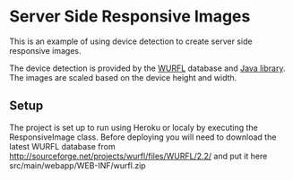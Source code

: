 Server Side Responsive Images
=============================

This is an example of using device detection to create server side responsive images.

The device detection is provided by the [WURFL](http://wurfl.sourceforge.net/) database and [Java library](http://wurfl.sourceforge.net/njava/). The images are scaled based on the device height and width.

## Setup

The project is set up to run using Heroku or localy by executing the ResponsiveImage class. Before deploying you will need to download the latest WURFL database from http://sourceforge.net/projects/wurfl/files/WURFL/2.2/ and put it here src/main/webapp/WEB-INF/wurfl.zip
